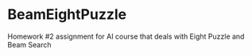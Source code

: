 # BeamEightPuzzle
Homework #2 assignment for AI course that deals with Eight Puzzle and Beam Search
